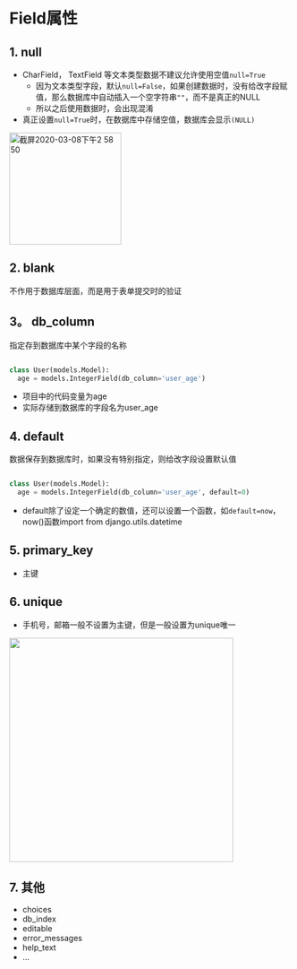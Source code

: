 # Field属性

## 1. null
- CharField， TextField 等文本类型数据不建议允许使用空值`null=True`
  - 因为文本类型字段，默认`null=False`，如果创建数据时，没有给改字段赋值，那么数据库中自动插入一个空字符串`""`，而不是真正的NULL
  - 所以之后使用数据时，会出现混淆
- 真正设置`null=True`时，在数据库中存储空值，数据库会显示`(NULL)`

<img width="200" alt="截屏2020-03-08下午2 58 50" src="https://user-images.githubusercontent.com/26485327/76158120-54b8e180-614d-11ea-8677-f371e5a7b124.png">

## 2. blank
不作用于数据库层面，而是用于表单提交时的验证

## 3。 db_column
指定存到数据库中某个字段的名称
```python

class User(models.Model):
  age = models.IntegerField(db_column='user_age')
```

- 项目中的代码变量为age
- 实际存储到数据库的字段名为user_age

## 4. default
数据保存到数据库时，如果没有特别指定，则给改字段设置默认值
```python

class User(models.Model):
  age = models.IntegerField(db_column='user_age', default=0)
```
- default除了设定一个确定的数值，还可以设置一个函数，如`default=now`，now()函数import from django.utils.datetime


## 5. primary_key
- 主键


## 6. unique

- 手机号，邮箱一般不设置为主键，但是一般设置为unique唯一

<img width="400" src="https://user-images.githubusercontent.com/26485327/76158263-f12fb380-614e-11ea-98ff-f7a5f504f43a.png">


## 7. 其他
- choices
- db_index
- editable
- error_messages
- help_text
- ...








